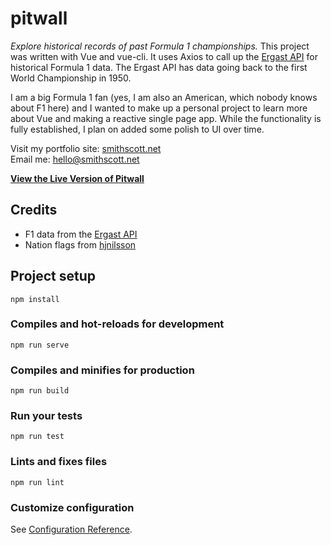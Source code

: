 # pitwall

*Explore historical records of past Formula 1 championships.* This project was written with Vue and vue-cli. It uses Axios to call up the [Ergast API](https://ergast.com/mrd/) for historical Formula 1 data. The Ergast API has data going back to the first World Championship in 1950.

I am a big Formula 1 fan (yes, I am also an American, which nobody knows about F1 here) and I wanted to make up a personal project to learn more about Vue and making a reactive single page app. While the functionality is fully established, I plan on added some polish to UI over time. 

Visit my portfolio site: [smithscott.net](https://www.smithscott.net)  
Email me: [hello@smithscott.net](mailto:hello@smithscott.net)

**[View the Live Version of Pitwall](https://pitwall.netlify.com/)**

## Credits
- F1 data from the [Ergast API](https://ergast.com/mrd/)
- Nation flags from [hjnilsson](https://github.com/hjnilsson/country-flags)

## Project setup
```
npm install
```

### Compiles and hot-reloads for development
```
npm run serve
```

### Compiles and minifies for production
```
npm run build
```

### Run your tests
```
npm run test
```

### Lints and fixes files
```
npm run lint
```

### Customize configuration
See [Configuration Reference](https://cli.vuejs.org/config/).
